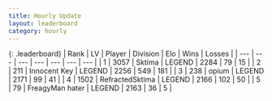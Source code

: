 ```yaml
---
title: Hourly Update
layout: leaderboard
category: hourly
---
```


{: .leaderboard}
| Rank | LV | Player | Division | Elo | Wins | Losses |
| --- | --- | --- | --- | --- | --- | --- |
| <span data-change="0">1</span> | 3057 | <span title="ID: 353063">Sktima</span> | LEGEND | <span data-change="0">2284</span> | <span data-change="0">79</span> | <span data-change="0">15</span> |
| <span data-change="0">2</span> | 211 | <span title="ID: 773025">Innocent Key</span> | LEGEND | <span data-change="0">2256</span> | <span data-change="0">549</span> | <span data-change="0">181</span> |
| <span data-change="5">3</span> | 238 | <span title="ID: 750033">opium</span> | LEGEND | <span data-change="14">2171</span> | <span data-change="5">99</span> | <span data-change="1">41</span> |
| <span data-change="-1">4</span> | 1502 | <span title="ID: 402846">RefractedSktima</span> | LEGEND | <span data-change="0">2166</span> | <span data-change="0">102</span> | <span data-change="0">50</span> |
| <span data-change="-1">5</span> | 79 | <span title="ID: 728500">FreagyMan hater</span> | LEGEND | <span data-change="0">2163</span> | <span data-change="0">36</span> | <span data-change="0">5</span> |